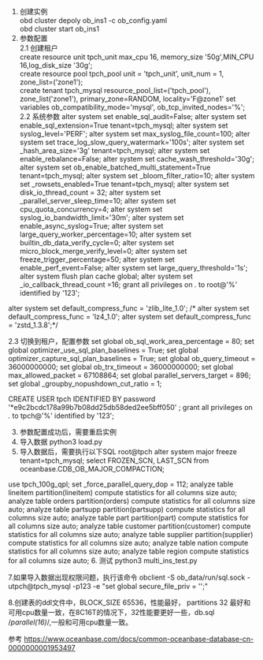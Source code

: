 1. 创建实例 \
    obd cluster depoly ob_ins1 -c ob_config.yaml \
    obd cluster start ob_ins1 
2. 参数配置 \
  2.1 创建租户 \
  create resource unit tpch_unit max_cpu 16, memory_size '50g',MIN_CPU 16,log_disk_size '30g'; \
  create resource pool tpch_pool unit = 'tpch_unit', unit_num = 1, zone_list=('zone1'); \
  create tenant tpch_mysql resource_pool_list=('tpch_pool'),  zone_list('zone1'), primary_zone=RANDOM, 
  locality='F@zone1' set variables ob_compatibility_mode='mysql', ob_tcp_invited_nodes='%'; \
  2.2 系统参数
  alter system set enable_sql_audit=False;
  alter system set enable_sql_extension=True tenant=tpch_mysql;
  alter system set syslog_level='PERF';
  alter system set max_syslog_file_count=100;
  alter system set trace_log_slow_query_watermark='100s';
  alter system set _hash_area_size='3g' tenant=tpch_mysql;
  alter system set enable_rebalance=False;
  alter system set cache_wash_threshold='30g';
  alter system set ob_enable_batched_multi_statement=True tenant=tpch_mysql;
  alter system set _bloom_filter_ratio=10;
  alter system set _rowsets_enabled=True tenant=tpch_mysql;
  alter system set disk_io_thread_count = 32;
  alter system set _parallel_server_sleep_time=10;
  alter system set cpu_quota_concurrency=4;
  alter system set syslog_io_bandwidth_limit='30m';
  alter system set enable_async_syslog=True;
  alter system set large_query_worker_percentage=10;
  alter system set builtin_db_data_verify_cycle=0;
  alter system set micro_block_merge_verify_level=0;
  alter system set freeze_trigger_percentage=50;
  alter system set enable_perf_event=False;
  alter system set large_query_threshold='1s';
  alter system flush plan cache global;
  alter system set _io_callback_thread_count =16;
  grant all privileges on *.* to root@'%' identified by '123';
  
  alter system set  default_compress_func = 'zlib_lite_1.0';
 /* alter system set  default_compress_func = 'lz4_1.0';
  alter system set  default_compress_func = 'zstd_1.3.8';*/
  
  2.3 切换到租户，配置参数
  set global ob_sql_work_area_percentage = 80;
  set global optimizer_use_sql_plan_baselines = True;
  set global optimizer_capture_sql_plan_baselines = True;
  set global ob_query_timeout = 36000000000;
  set global ob_trx_timeout = 36000000000;
  set global max_allowed_packet = 67108864;
  set global parallel_servers_target = 896;
  set global _groupby_nopushdown_cut_ratio = 1;

  CREATE USER tpch IDENTIFIED BY password '*e9c2bcdc178a99b7b08dd25db58ded2ee5bff050' ; 
  grant all privileges on *.* to tpch@'%' identified by '123';

3. 参数配置成功后，需要重启实例
4. 导入数据
   python3 load.py
5. 导入数据后，需要执行以下SQL
  root@tpch
  alter system major freeze tenant=tpch_mysql;
  select FROZEN_SCN, LAST_SCN from oceanbase.CDB_OB_MAJOR_COMPACTION;

  use tpch_100g_qpl;
  set _force_parallel_query_dop = 112;
  analyze table lineitem partition(lineitem) compute statistics for all columns size auto; 
  analyze table orders partition(orders) compute statistics for all columns size auto; 
  analyze table partsupp partition(partsupp) compute statistics for all columns size auto; 
  analyze table part partition(part) compute statistics for all columns size auto; 
  analyze table customer partition(customer) compute statistics for all columns size auto; 
  analyze table supplier partition(supplier) compute statistics for all columns size auto; 
  analyze table nation compute statistics for all columns size auto; 
  analyze table region compute statistics for all columns size auto;
6. 测试
  python3 multi_ins_test.py

7.如果导入数据出现权限问题，执行该命令
obclient -S ob_data/run/sql.sock  -utpch@tpch_mysql -p123 -e "set global secure_file_priv = '';"

8.创建表的ddl文件中，BLOCK_SIZE 65536，性能最好， partitions 32 最好和可用cpu数量一致，在8C16T的情况下，32性能要更好一些，db.sql /*parallel(16)*/,一般和可用cpu数量一致。

参考
https://www.oceanbase.com/docs/common-oceanbase-database-cn-0000000001953497
